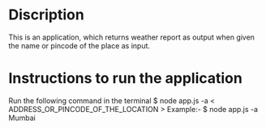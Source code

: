# Discription

This is an application, which returns weather report as output when given the name or pincode of the place as input.

# Instructions to run the application

Run the following command in the terminal
$ node app.js -a < ADDRESS_OR_PINCODE_OF_THE_LOCATION >
Example:-
$ node app.js -a Mumbai
